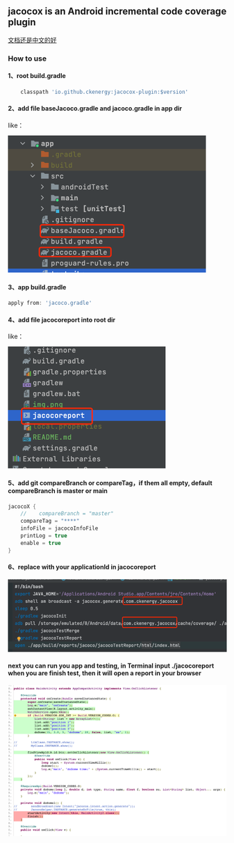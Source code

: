## jacocox is an Android incremental code coverage plugin

[文档还是中文的好](README-CN.md)

### How to use

#### 1、root build.gradle

```groovy
    classpath 'io.github.ckenergy:jacocox-plugin:$version'
```
#### 2、add file **baseJacoco.gradle** and **jacoco.gradle** in app dir

like：

![img.png](img.png)

#### 3、app build.gradle
```groovy
apply from: 'jacoco.gradle'
```
#### 4、add file **jacocoreport** into root dir

like：

![img_1.png](img_1.png)

#### 5、add git **compareBranch** or **compareTag**，if them all empty, default compareBranch is master or main
```groovy
jacocoX {
    //    compareBranch = "master"
    compareTag = "****"
    infoFile = jacocoInfoFile
    printLog = true
    enable = true
}
```

#### 6、replace with your **applicationId** in **jacocoreport**

![img_2.png](img_2.png)

#### next you can run you app and testing, in Terminal input **./jacocoreport** when you are finish test, then it will open a report in your browser

![img_3.png](img_3.png)

